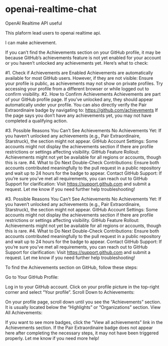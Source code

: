 # openai-realtime-chat
OpenAI Realtime API useful


This plaform lead users to openai realtime api.


I can make achievement.


If you can’t find the Achievements section on your GitHub profile, it may be because GitHub’s achievements feature is not yet enabled for your account or you haven’t unlocked any achievements yet. Here’s what to check:

#1. Check if Achievements are Enabled
Achievements are automatically available for most GitHub users. However, if they are not visible:
Ensure your profile is public, as achievements may not show on private profiles.
Try accessing your profile from a different browser or while logged out to confirm visibility.
#2. How to Confirm Achievements
Achievements are part of your GitHub profile page. If you’ve unlocked any, they should appear automatically under your profile. You can also directly verify the Pair Extraordinaire badge by navigating to:
https://github.com/achievements
If the page says you don’t have any achievements yet, you may not have completed a qualifying action.

#3. Possible Reasons You Can’t See Achievements
No Achievements Yet: If you haven’t unlocked any achievements (e.g., Pair Extraordinaire, Starstruck), the section might not appear.
GitHub Account Settings: Some accounts might not display the achievements section if there are profile restrictions or settings affecting visibility.
GitHub Feature Rollout: Achievements might not yet be available for all regions or accounts, though this is rare.
#4. What to Do Next
Double-Check Contributions: Ensure both accounts contributed meaningfully to the pull request in a public repository and wait up to 24 hours for the badge to appear.
Contact GitHub Support: If you’re sure you’ve met all requirements, you can reach out to GitHub Support for clarification:
Visit https://support.github.com and submit a request.
Let me know if you need further help troubleshooting!


#3. Possible Reasons You Can’t See Achievements
No Achievements Yet: If you haven’t unlocked any achievements (e.g., Pair Extraordinaire, Starstruck), the section might not appear.
GitHub Account Settings: Some accounts might not display the achievements section if there are profile restrictions or settings affecting visibility.
GitHub Feature Rollout: Achievements might not yet be available for all regions or accounts, though this is rare.
#4. What to Do Next
Double-Check Contributions: Ensure both accounts contributed meaningfully to the pull request in a public repository and wait up to 24 hours for the badge to appear.
Contact GitHub Support: If you’re sure you’ve met all requirements, you can reach out to GitHub Support for clarification:
Visit https://support.github.com and submit a request.
Let me know if you need further help troubleshooting!


To find the Achievements section on GitHub, follow these steps:

Go to Your GitHub Profile:

Log in to your GitHub account.
Click on your profile picture in the top-right corner and select “Your profile”.
Scroll Down to Achievements:

On your profile page, scroll down until you see the “Achievements” section.
It is usually located below the “Highlights” or “Organizations” section.
View All Achievements:

If you want to see more badges, click the “View all achievements” link in the Achievements section.
If the Pair Extraordinaire badge does not appear here after completing the necessary steps, it may not have been triggered properly. Let me know if you need more help!


